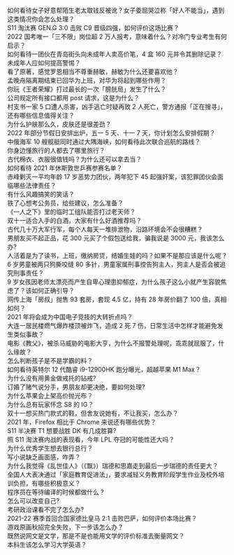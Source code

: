 如何看待女子好意帮陌生老太取钱反被讹？女子委屈哭泣称「好人不能当」，遇到这类情况你会怎么处理？  
S11 淘汰赛 GEN.G 3:0 击败 C9 晋级四强，如何评价这场比赛？  
2022 国考唯一「三不限」岗位超 2 万人报考，意味着什么？对冷门专业考生有何启示？  
如何看待一团伙在青岛街头向未成年人卖高价笔，4 盒 160 元并令其删除记录？未成年人应如何提高警惕？  
看了原著，感觉罗恩相当不尊重赫敏，赫敏为什么还要喜欢他？  
孟晚舟隔离期结束已回华为上班，对华为将起到哪些作用？  
你玩《王者荣耀》打过最长的一次「膀胱局」发生了什么？  
公司规定所有接口都用 post 请求，这是为什么？  
村支书一家 5 口遭人杀害，凶手逃亡时疑再致 2 人死亡，警方通报「正在搜寻」，还有哪些信息值得关注？  
为什么护肤那么久，皮肤还是很差劲？  
2022 年部分节假日安排出炉，五一 5 天、十一 7 天，你计划怎么安排假期？  
中俄海军 10 艘舰艇同时通过大隅海峡，如何看待此次联合巡航的路线？  
你身边懂旅行的人都去了哪里旅行？  
古代棉衣、衣服很值钱吗？为什么还可以拿去当？  
如何看待 2021 年休斯敦世乒赛参赛名单？  
赤峰剿灭一平均年龄 17 岁恶势力团伙，两年犯下 45 起强奸案，该犯罪团伙会面临哪些法律责任？  
有什么风趣搞笑的笑话？  
铁了心想考公务员，给些建议，怎么准备？  
《一人之下》里的临时工组队能否打过老天师？  
双十一适合入手的白酒，大家有什么好酒推荐吗？  
古代几十万大军行军，每个人每天一堆排泄物，沿路环境会不会很糟糕？  
男朋友买不起正品，花 300 元买了个假包送给我，骗我说是 3000 元，我该怎么办?  
人活着是为了读书，上班，缴纳房贷，结婚生娃的吗？如果不是那应该是什么呢？  
6 岁男童被两只狗撕咬缝 80 多针，男童家属刑事控告狗主人，狗主人是否会被追究刑事责任？  
9 岁女孩因老师太漂亮而产生自卑心理患抑郁症，为什么孩子这么小就产生容貌焦虑了？该如何正确引导？  
网传上海「房叔」抛售 93 套房，套现 4.5 亿，持有 28 年房价翻了 100 倍，真相如何？  
2021 年将会成为中国电子竞技的大转折点吗？  
大连一居民楼燃气爆炸楼顶被炸飞，造成 2 死 7 伤，日常生活中怎样才能避免发生类似事故？  
电影《教父》，被杀马威胁的电影大亨，为什么不报警处理呢，乖乖就屈服了，什么缘故？  
怎么判断孩子是不是学霸的料？  
如何看待英特尔 12 代酷睿 i9-12900HK 跑分曝光，超越苹果 M1 Max？  
为什么没有用黄金做戒托的钻戒?  
订婚了赌气说分手，男朋友却更决绝，要如何处理?  
为什么苹果会上架高价抛光布？  
为什么总有玩家怀念 S8 的 IG？  
双十一想买热门款式的鞋，但舍友说她有，不让我买，怎么办？  
2021 年，Firefox 相比于 Chrome 来说还有哪些优势？  
S11 半决赛 T1 想要战胜 DK 有几成胜算?  
照 S11 淘汰赛内战的表现看，今年 LPL 夺冠的可能性还大吗？  
为什么优秀学生想去银行总行？  
写小说缺乏画面感，咋弄？  
为什么我觉得《乱世佳人》（《飘》）瑞德和思嘉走到最后一步瑞德的责任更大？  
全国人大表决通过「家庭教育促进法」，要求减轻义务教育阶段学生作业及校外培训负担，有哪些积极意义？  
程序员在等待编译的时候都做什么？  
怎么可以改变自己?  
考研政治课看不完了怎么办?  
2021-22 赛季首回合国家德比皇马 2:1 击败巴萨，如何评价本场比赛？  
游戏原画秋招完全失败，下一步该怎么办？  
既然说网文是文学，那是不是也能用文学的评价标准去衡量网文？  
本科生该怎么学习大学英语？  
